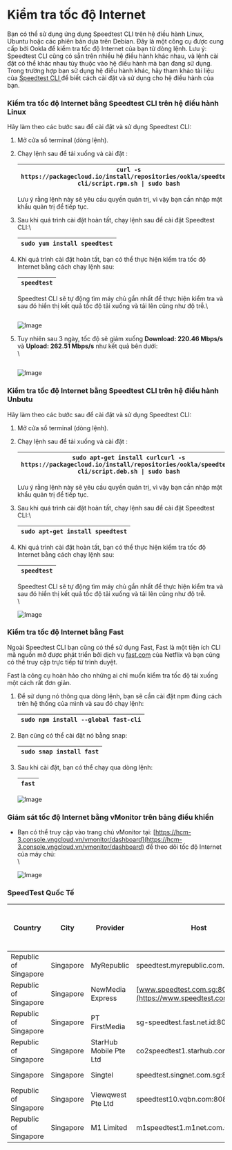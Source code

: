 # Kiểm tra tốc độ Internet

Bạn có thể sử dụng ứng dụng Speedtest CLI trên hệ điều hành Linux, Ubuntu hoặc các phiên bản dựa trên Debian. Đây là một công cụ được cung cấp bởi Ookla để kiểm tra tốc độ Internet của bạn từ dòng lệnh. Lưu ý: Speedtest CLI cũng có sẵn trên nhiều hệ điều hành khác nhau, và lệnh cài đặt có thể khác nhau tùy thuộc vào hệ điều hành mà bạn đang sử dụng. Trong trường hợp bạn sử dụng hệ điều hành khác, hãy tham khảo tài liệu của [Speedtest CLI ](https://www.speedtest.net/apps/cli)để biết cách cài đặt và sử dụng cho hệ điều hành của bạn.

### **Kiểm tra tốc độ Internet bằng Speedtest CLI trên hệ điều hành Linux** 

Hãy làm theo các bước sau để cài đặt và sử dụng Speedtest CLI:

1. Mở cửa sổ terminal (dòng lệnh).
2.  Chạy lệnh sau để tải xuống và cài đặt :

    | `curl -s https://packagecloud.io/install/repositories/ookla/speedtest-cli/script.rpm.sh \| sudo bash` |
    | ----------------------------------------------------------------------------------------------------- |

    Lưu ý rằng lệnh này sẽ yêu cầu quyền quản trị, vì vậy bạn cần nhập mật khẩu quản trị để tiếp tục.
3.  Sau khi quá trình cài đặt hoàn tất, chạy lệnh sau để cài đặt Speedtest CLI:\


    | `sudo yum install speedtest` |
    | ---------------------------- |
4.  Khi quá trình cài đặt hoàn tất, bạn có thể thực hiện kiểm tra tốc độ Internet bằng cách chạy lệnh sau:

    | `speedtest` |
    | ----------- |

    Speedtest CLI sẽ tự động tìm máy chủ gần nhất để thực hiện kiểm tra và sau đó hiển thị kết quả tốc độ tải xuống và tải lên cũng như độ trễ.\


    <figure><img src="https://docs.vngcloud.vn/download/attachments/63766895/image2023-8-9_13-9-55.png?version=1&#x26;modificationDate=1691561396000&#x26;api=v2" alt=""><figcaption></figcaption></figure>

    ![Image](https://github.com/vngcloud/docs/blob/main/Vietnamese/.gitbook/assets/image%20(425).png?raw=true)
5.  Tuy nhiên sau 3 ngày, tốc độ sẽ giảm xuống **Download: 220.46 Mbps/s** và **Upload: 262.51 Mbps/s** như kết quả bên dưới: \
    \


    <figure><img src="https://docs.vngcloud.vn/download/attachments/63766895/image2023-8-30_15-11-56.png?version=1&#x26;modificationDate=1693383117000&#x26;api=v2" alt=""><figcaption></figcaption></figure>

    ![Image](https://github.com/vngcloud/docs/blob/main/Vietnamese/.gitbook/assets/image%20(426).png?raw=true)

### **Kiểm tra tốc độ Internet bằng Speedtest CLI trên hệ điều hành Unbutu** 

Hãy làm theo các bước sau để cài đặt và sử dụng Speedtest CLI:

1. Mở cửa sổ terminal (dòng lệnh).
2.  Chạy lệnh sau để tải xuống và cài đặt :

    | `sudo apt-get install curlcurl -s https://packagecloud.io/install/repositories/ookla/speedtest-cli/script.deb.sh \| sudo bash` |
    | ------------------------------------------------------------------------------------------------------------------------------ |

    Lưu ý rằng lệnh này sẽ yêu cầu quyền quản trị, vì vậy bạn cần nhập mật khẩu quản trị để tiếp tục.
3.  Sau khi quá trình cài đặt hoàn tất, chạy lệnh sau để cài đặt Speedtest CLI:\


    | `sudo apt-get install speedtest` |
    | -------------------------------- |
4.  Khi quá trình cài đặt hoàn tất, bạn có thể thực hiện kiểm tra tốc độ Internet bằng cách chạy lệnh sau:

    | `speedtest` |
    | ----------- |

    Speedtest CLI sẽ tự động tìm máy chủ gần nhất để thực hiện kiểm tra và sau đó hiển thị kết quả tốc độ tải xuống và tải lên cũng như độ trễ.\
    \


    ![Image](https://github.com/vngcloud/docs/blob/main/Vietnamese/.gitbook/assets/image2023-8-4_14-38-16.png?raw=true)



### **Kiểm tra tốc độ Internet bằng Fast** 

Ngoài Speedtest CLI bạn cũng có thể sử dụng Fast, Fast là một tiện ích CLI mã nguồn mở được phát triển bởi dịch vụ [fast.com](http://fast.com/) của Netflix và bạn cũng có thể truy cập trực tiếp từ trình duyệt.

Fast là công cụ hoàn hảo cho những ai chỉ muốn kiểm tra tốc độ tải xuống một cách rất đơn giản.

1.  Để sử dụng nó thông qua dòng lệnh, bạn sẽ cần cài đặt npm đúng cách trên hệ thống của mình và sau đó chạy lệnh:

    | `sudo npm install --global fast-cli` |
    | ------------------------------------ |
2.  Bạn cũng có thể cài đặt nó bằng snap:

    | `sudo snap install fast` |
    | ------------------------ |
3.  Sau khi cài đặt, bạn có thể chạy qua dòng lệnh:

    | `fast` |
    | ------ |



    ![Image](https://github.com/vngcloud/docs/blob/main/Vietnamese/.gitbook/assets/image2023-8-9_10-11-3.png?raw=true)

### **Giám sát tốc độ Internet bằng vMonitor trên bảng điều khiển** 

*   Bạn có thể truy cập vào trang chủ vMonitor tại: [https://hcm-3.console.vngcloud.vn/vmonitor/dashboard](https://hcm-3.console.vngcloud.vn/vmonitor/dashboard) để theo dõi tốc độ Internet của máy chủ:\
    \


    ![Image](https://github.com/vngcloud/docs/blob/main/Vietnamese/.gitbook/assets/image%20(427).png?raw=true)



### SpeedTest Quốc Tế

| Country | City | Provider | Host | ID | CLI | Status updated 30-Oct-2024 |
| --- | --- | --- | --- | --- | --- | --- |
| Republic of Singapore | Singapore | MyRepublic | speedtest.myrepublic.com.sg:8080 | 5935 | speedtest -s 5935 | Activate |
| Republic of Singapore | Singapore | NewMedia Express | [www.speedtest.com.sg:8080](https://www.speedtest.com.sg:8080) | 367 | speedtest -s 367 | Activate |
| Republic of Singapore | Singapore | PT FirstMedia | sg-speedtest.fast.net.id:8080 | 7556 | speedtest -s 7556 | Activate |
| Republic of Singapore | Singapore | StarHub Mobile Pte Ltd | co2speedtest1.starhub.com:8080 | 4235 | speedtest -s 4235 | Activate |
| Singapore | Singapore | Singtel | speedtest.singnet.com.sg:8080 | 13623 | speedtest -s 13623 | Activate |
| Republic of Singapore | Singapore | Viewqwest Pte Ltd | speedtest10.vqbn.com:8080 | 2054 | speedtest -s 2054 | Activate |
| Republic of Singapore | Singapore | M1 Limited | m1speedtest1.m1net.com.sg:8080 | 7311 | speedtest -s 7311 | Activate |

 
